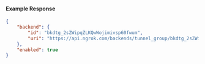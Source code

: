 <!-- Code generated for API Clients. DO NOT EDIT. -->

#### Example Response

```json
{
	"backend": {
		"id": "bkdtg_2sZWipqZLKQwWojimivsp60fwum",
		"uri": "https://api.ngrok.com/backends/tunnel_group/bkdtg_2sZWipqZLKQwWojimivsp60fwum"
	},
	"enabled": true
}
```
